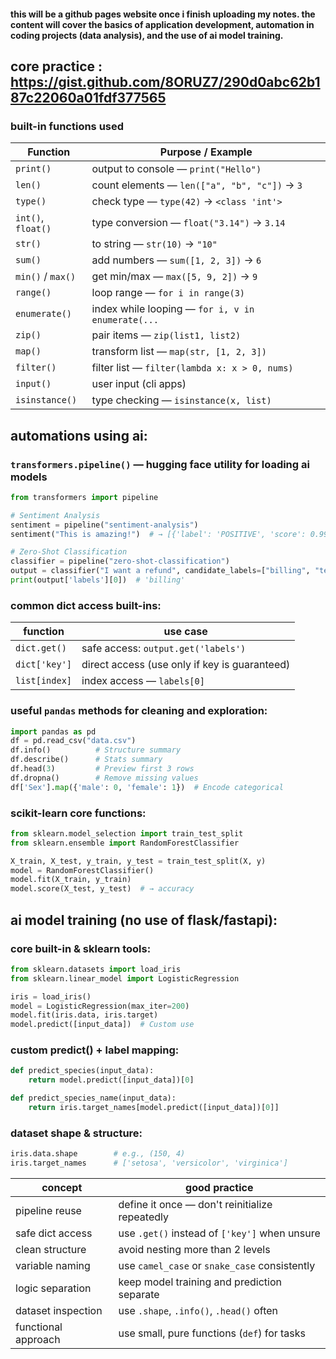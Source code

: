 #### this will be a github pages website once i finish uploading my notes. the content will cover the basics of application development, automation in coding projects (data analysis), and the use of ai model training. 

## core practice : https://gist.github.com/8ORUZ7/290d0abc62b187c22060a01fdf377565
### built-in functions used
| Function           | Purpose / Example                                 |
| ------------------ | ------------------------------------------------- |
| `print()`          | output to console — `print("Hello")`              |
| `len()`            | count elements — `len(["a", "b", "c"])` → `3`     |
| `type()`           | check type — `type(42)` → `<class 'int'>`         |
| `int()`, `float()` | type conversion — `float("3.14")` → `3.14`        |
| `str()`            | to string — `str(10)` → `"10"`                    |
| `sum()`            | add numbers — `sum([1, 2, 3])` → `6`              |
| `min()` / `max()`  | get min/max — `max([5, 9, 2])` → `9`              |
| `range()`          | loop range — `for i in range(3)`                  |
| `enumerate()`      | index while looping — `for i, v in enumerate(...` |
| `zip()`            | pair items — `zip(list1, list2)`                  |
| `map()`            | transform list — `map(str, [1, 2, 3])`            |
| `filter()`         | filter list — `filter(lambda x: x > 0, nums)`     |
| `input()`          | user input (cli apps)                             |
| `isinstance()`     | type checking — `isinstance(x, list)`             |


## automations using ai: 
### `transformers.pipeline()` — hugging face utility for loading ai models
```python
from transformers import pipeline

# Sentiment Analysis
sentiment = pipeline("sentiment-analysis")
sentiment("This is amazing!")  # → [{'label': 'POSITIVE', 'score': 0.999...}]

# Zero-Shot Classification
classifier = pipeline("zero-shot-classification")
output = classifier("I want a refund", candidate_labels=["billing", "technical", "complaint"])
print(output['labels'][0])  # 'billing'
```
### common dict access built-ins:
| function      | use case                                      |
| ------------- | --------------------------------------------- |
| `dict.get()`  | safe access: `output.get('labels')`           |
| `dict['key']` | direct access (use only if key is guaranteed) |
| `list[index]` | index access — `labels[0]`                    |

### useful `pandas` methods for cleaning and exploration:
```python
import pandas as pd
df = pd.read_csv("data.csv")
df.info()          # Structure summary
df.describe()      # Stats summary
df.head(3)         # Preview first 3 rows
df.dropna()        # Remove missing values
df['Sex'].map({'male': 0, 'female': 1})  # Encode categorical
```
### scikit-learn core functions:
```python
from sklearn.model_selection import train_test_split
from sklearn.ensemble import RandomForestClassifier

X_train, X_test, y_train, y_test = train_test_split(X, y)
model = RandomForestClassifier()
model.fit(X_train, y_train)
model.score(X_test, y_test)  # → accuracy
```

## ai model training (no use of flask/fastapi): 
### core built-in & sklearn tools:
```python
from sklearn.datasets import load_iris
from sklearn.linear_model import LogisticRegression

iris = load_iris()
model = LogisticRegression(max_iter=200)
model.fit(iris.data, iris.target)
model.predict([input_data])  # Custom use
```

### custom predict() + label mapping:
```python
def predict_species(input_data):
    return model.predict([input_data])[0]

def predict_species_name(input_data):
    return iris.target_names[model.predict([input_data])[0]]
```

### dataset shape & structure:
```python
iris.data.shape        # e.g., (150, 4)
iris.target_names      # ['setosa', 'versicolor', 'virginica']
```

| concept             | good practice                                  |
| ------------------- | ---------------------------------------------- |
| pipeline reuse      | define it once — don't reinitialize repeatedly |
| safe dict access    | use `.get()` instead of `['key']` when unsure  |
| clean structure     | avoid nesting more than 2 levels               |
| variable naming     | use `camel_case` or `snake_case` consistently  |
| logic separation    | keep model training and prediction separate    |
| dataset inspection  | use `.shape`, `.info()`, `.head()` often       |
| functional approach | use small, pure functions (`def`) for tasks    |



